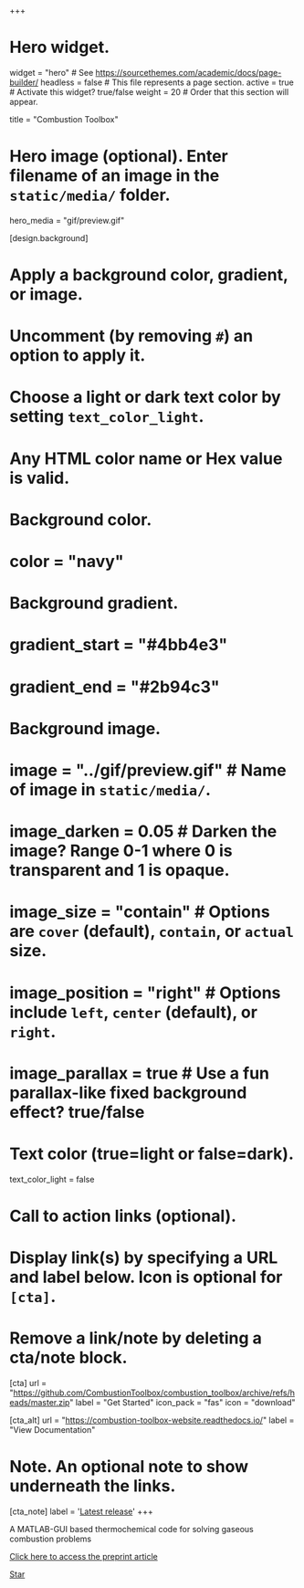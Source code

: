 +++
# Hero widget.
widget = "hero"  # See https://sourcethemes.com/academic/docs/page-builder/
headless = false  # This file represents a page section.
active = true  # Activate this widget? true/false
weight = 20  # Order that this section will appear.

title = "Combustion Toolbox"

# Hero image (optional). Enter filename of an image in the `static/media/` folder.
hero_media = "gif/preview.gif"

[design.background]
  # Apply a background color, gradient, or image.
  #   Uncomment (by removing `#`) an option to apply it.
  #   Choose a light or dark text color by setting `text_color_light`.
  #   Any HTML color name or Hex value is valid.

  # Background color.
  # color = "navy"
  
  # Background gradient.
  # gradient_start = "#4bb4e3"
  # gradient_end = "#2b94c3"
  
  # Background image.
  # image = "../gif/preview.gif"  # Name of image in `static/media/`.
  # image_darken = 0.05  # Darken the image? Range 0-1 where 0 is transparent and 1 is opaque.
  # image_size = "contain"  #  Options are `cover` (default), `contain`, or `actual` size.
  # image_position = "right"  # Options include `left`, `center` (default), or `right`.
  # image_parallax = true  # Use a fun parallax-like fixed background effect? true/false
  
  # Text color (true=light or false=dark).
  text_color_light = false

# Call to action links (optional).
#   Display link(s) by specifying a URL and label below. Icon is optional for `[cta]`.
#   Remove a link/note by deleting a cta/note block.
[cta]
  url = "https://github.com/CombustionToolbox/combustion_toolbox/archive/refs/heads/master.zip"
  label = "Get Started"
  icon_pack = "fas"
  icon = "download"
  
[cta_alt]
  url = "https://combustion-toolbox-website.readthedocs.io/"
  label = "View Documentation"

# Note. An optional note to show underneath the links.
[cta_note]
  label = '<a class="js-github-release" href="https://github.com/AlbertoCuadra/combustion_toolbox/releases" data-repo="AlbertoCuadra/combustion_toolbox">Latest release<!-- V --></a>'
+++

A MATLAB-GUI based thermochemical code for solving gaseous combustion problems

[Click here to access the preprint article](files/cuadra2024a_preprint.pdf)

<span style="text-shadow: none;"><a class="github-button" href="https://github.com/AlbertoCuadra/combustion_toolbox" data-icon="octicon-star" data-size="large" data-show-count="true" aria-label="Star this on GitHub">Star</a><script async defer src="https://buttons.github.io/buttons.js"></script></span>
